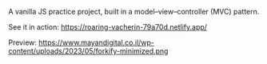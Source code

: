 A vanilla JS practice project, built in a model–view–controller (MVC) pattern.

See it in action:
https://roaring-vacherin-79a70d.netlify.app/

Preview:
https://www.mayandigital.co.il/wp-content/uploads/2023/05/forkify-minimized.png
